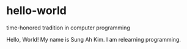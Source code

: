 # hello-world
time-honored tradition in computer programming

Hello, World!
My name is Sung Ah Kim. I am relearning programming.
